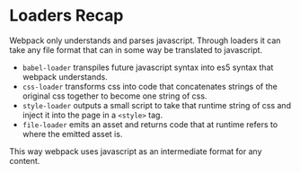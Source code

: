 # Loaders Recap

Webpack only understands and parses javascript. Through loaders it can take any file format that can in some way be translated to javascript.

- `babel-loader` transpiles future javascript syntax into es5 syntax that webpack understands.
- `css-loader` transforms css into code that concatenates strings of the original css together to become one string of css.
- `style-loader` outputs a small script to take that runtime string of css and inject it into the page in a `<style>` tag.
- `file-loader` emits an asset and returns code that at runtime refers to where the emitted asset is.

This way webpack uses javascript as an intermediate format for any content.

